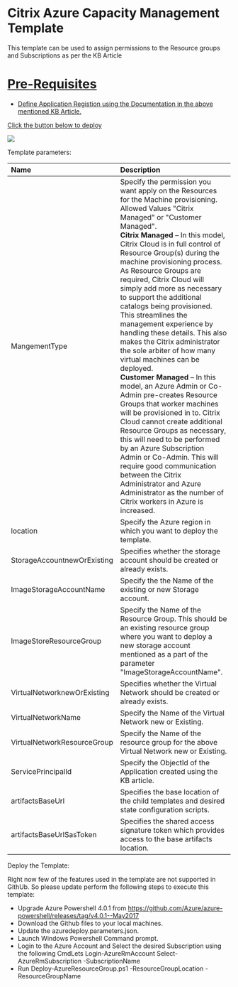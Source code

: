 # Citrix Azure Capacity Management Template

This template can be used to assign permissions to the Resource groups and Subscriptions as per the KB Article <a href ="https://support.citrix.com/article/CTX224110" target="_blank">

# Pre-Requisites
 
* Define Application Registion using the Documentation in the above mentioned KB Article.
 
Click the button below to deploy

<a href="https://portal.azure.com/#create/Microsoft.Template/uri/https%3A%2F%2Fraw.githubusercontent.com%2FAsraFatima%2FARMTemplate%2Fmaster%2Fazuredeploy.json" target="_blank">
    <img src="http://azuredeploy.net/deploybutton.png"/>
</a>

Template parameters:

| Name   | Description    |
|:--- |:---|
| MangementType | Specify the permission you want apply on the Resources for the Machine provisioning. Allowed Values "Citrix Managed" or "Customer Managed".<br> <b> Citrix Managed</b> – In this model, Citrix Cloud is in full control of Resource Group(s) during the machine provisioning process.  As Resource Groups are required, Citrix Cloud will simply add more as necessary to support the additional catalogs being provisioned.  This streamlines the management experience by handling these details.  This also makes the Citrix administrator the sole arbiter of how many virtual machines can be deployed.<br> <b> Customer Managed </b> – In this model, an Azure Admin or Co-Admin pre-creates Resource Groups that worker machines will be provisioned in to.  Citrix Cloud cannot create additional Resource Groups as necessary, this will need to be performed by an Azure Subscription Admin or Co-Admin.  This will require good communication between the Citrix Administrator and Azure Administrator as the number of Citrix workers in Azure is increased.| 
|location| Specify the Azure region in which you want to deploy the template. |
| StorageAccountnewOrExisting | Specifies whether the storage account should be created or already exists. | 
| ImageStorageAccountName | Specify the the Name of the existing or new Storage account. | 
| ImageStoreResourceGroup | Specify the Name of the Resource Group. This should be an existing resource group where you want to deploy a new storage account mentioned as a part of the parameter "ImageStorageAccountName". |
| VirtualNetworknewOrExisting | Specifies whether the Virtual Network should be created or already exists. | 
| VirtualNetworkName | Specify the Name of the Virtual Network new or Existing.|
| VirtualNetworkResourceGroup | Specify the Name of the resource group for the above Virtual Network new or Existing.|
| ServicePrincipalId | Specify the ObjectId of the Application created using the KB article.|
| artifactsBaseUrl | Specifies the base location of the child templates and desired state configuration scripts. | 
| artifactsBaseUrlSasToken | Specifies the shared access signature token which provides access to the base artifacts location. | 

Deploy the Template:

Right now few of the features used in the template are not supported in GithUb. So please update perform the following steps to execute this template:
* Upgrade Azure Powershell 4.0.1 from https://github.com/Azure/azure-powershell/releases/tag/v4.0.1--May2017 
* Download the Github files to your local machines.
* Update the azuredeploy.parameters.json.
* Launch Windows Powershell Command prompt.
* Login to the Azure Account and Select the desired Subscription using the following CmdLets
    Login-AzureRmAccount
    Select-AzureRmSubscription -SubscriptionName <SubscriptonName>
 * Run Deploy-AzureResourceGroup.ps1 -ResourceGroupLocation <AzureRegion> -ResourceGroupName <InfrastructureResourceGroup>
